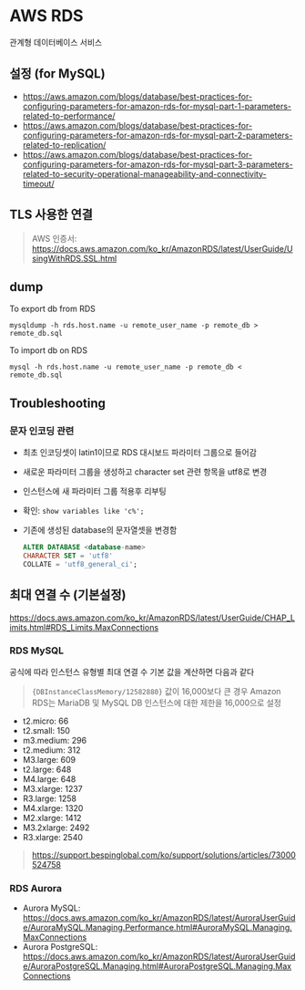 # AWS RDS

관계형 데이터베이스 서비스

## 설정 (for MySQL)

- <https://aws.amazon.com/blogs/database/best-practices-for-configuring-parameters-for-amazon-rds-for-mysql-part-1-parameters-related-to-performance/>
- <https://aws.amazon.com/blogs/database/best-practices-for-configuring-parameters-for-amazon-rds-for-mysql-part-2-parameters-related-to-replication/>
- <https://aws.amazon.com/blogs/database/best-practices-for-configuring-parameters-for-amazon-rds-for-mysql-part-3-parameters-related-to-security-operational-manageability-and-connectivity-timeout/>

## TLS 사용한 연결

> AWS 인증서: <https://docs.aws.amazon.com/ko_kr/AmazonRDS/latest/UserGuide/UsingWithRDS.SSL.html>

## dump

To export db from RDS

`mysqldump -h rds.host.name -u remote_user_name -p remote_db > remote_db.sql`

To import db on RDS

`mysql -h rds.host.name -u remote_user_name -p remote_db < remote_db.sql`

## Troubleshooting

### 문자 인코딩 관련

- 최초 인코딩셋이 latin1이므로 RDS 대시보드 파라미터 그룹으로 들어감

- 새로운 파라미터 그룹을 생성하고 character set 관련 항목을 utf8로 변경
- 인스턴스에 새 파라미터 그룹 적용후 리부팅
- 확인: `show variables like 'c%';`

- 기존에 생성된 database의 문자열셋을 변경함

  ```sql
  ALTER DATABASE <database-name>
  CHARACTER SET = 'utf8'
  COLLATE = 'utf8_general_ci';
  ```

## 최대 연결 수 (기본설정)

<https://docs.aws.amazon.com/ko_kr/AmazonRDS/latest/UserGuide/CHAP_Limits.html#RDS_Limits.MaxConnections>

### RDS MySQL

공식에 따라 인스턴스 유형별 최대 연결 수 기본 값을 계산하면 다음과 같다

> `{DBInstanceClassMemory/12582880}`
> 값이 16,000보다 큰 경우 Amazon RDS는 MariaDB 및 MySQL DB 인스턴스에 대한 제한을 16,000으로 설정

- t2.micro: 66
- t2.small: 150
- m3.medium: 296
- t2.medium: 312
- M3.large: 609
- t2.large: 648
- M4.large: 648
- M3.xlarge: 1237
- R3.large: 1258
- M4.xlarge: 1320
- M2.xlarge: 1412
- M3.2xlarge: 2492
- R3.xlarge: 2540

> <https://support.bespinglobal.com/ko/support/solutions/articles/73000524758>

### RDS Aurora

- Aurora MySQL: <https://docs.aws.amazon.com/ko_kr/AmazonRDS/latest/AuroraUserGuide/AuroraMySQL.Managing.Performance.html#AuroraMySQL.Managing.MaxConnections>
- Aurora PostgreSQL: <https://docs.aws.amazon.com/ko_kr/AmazonRDS/latest/AuroraUserGuide/AuroraPostgreSQL.Managing.html#AuroraPostgreSQL.Managing.MaxConnections>
